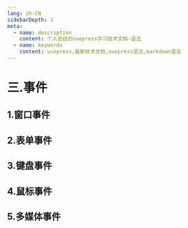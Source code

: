 ```yaml
---
lang: zh-CN
sidebarDepth: 1
meta:
  - name: description
    content: 个人总结的vuepress学习技术文档-语法
  - name: keywords
    content: vuepress,最新技术文档,vuepress语法,markdown语法
---
```


# 三.事件

## 1.窗口事件

## 2.表单事件

## 3.键盘事件

## 4.鼠标事件

## 5.多媒体事件
